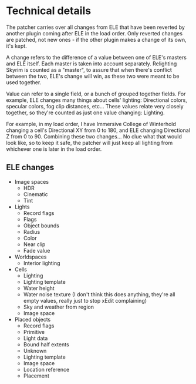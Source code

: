# Technical details

The patcher carries over all changes from ELE that have been reverted by another plugin coming after ELE in the load order. Only reverted changes are patched, not new ones - if the other plugin makes a change of its own, it's kept.

A change refers to the difference of a value between one of ELE's masters and ELE itself. Each master is taken into account separately. Relighting Skyrim is counted as a "master", to assure that when there's conflict between the two, ELE's change will win, as these two were meant to be used together.

Value can refer to a single field, or a bunch of grouped together fields. For example, ELE changes many things about cells' lighting: Directional colors, specular colors, fog clip distances, etc... These values relate very closely together, so they're counted as just one value changing: Lighting.

For example, in my load order, I have Immersive College of Winterhold changing a cell's Directional XY from 0 to 180, and ELE changing Directional Z from 0 to 90. Combining these two changes... No clue what that would look like, so to keep it safe, the patcher will just keep all lighting from whichever one is later in the load order.

## ELE changes

- Image spaces
  - HDR
  - Cinematic
  - Tint
- Lights
  - Record flags
  - Flags
  - Object bounds
  - Radius
  - Color
  - Near clip
  - Fade value
- Worldspaces
  - Interior lighting
- Cells
  - Lighting
  - Lighting template
  - Water height
  - Water noise texture (I don't think this does anything, they're all empty values, really just to stop xEdit complaining)
  - Sky and weather from region
  - Image space
- Placed objects
  - Record flags
  - Primitive
  - Light data
  - Bound half extents
  - Unknown
  - Lighting template
  - Image space
  - Location reference
  - Placement
